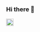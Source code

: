 ### Hi there 👋
<div>
  <img src="https://github.com/Edd0-8/Edd0-8/assets/122135736/be552036-8547-460c-9b91-6cf29ed44f3d" style="width: max-content;">
</div>

<!--
**Edd0-8/Edd0-8** is a ✨ _special_ ✨ repository because its `README.md` (this file) appears on your GitHub profile.

Here are some ideas to get you started:

- 🔭 I’m currently working on ...
- 🌱 I’m currently learning ...
- 👯 I’m looking to collaborate on ...
- 🤔 I’m looking for help with ...
- 💬 Ask me about ...
- 📫 How to reach me: ...
- 😄 Pronouns: ...
- ⚡ Fun fact: ...
-->
